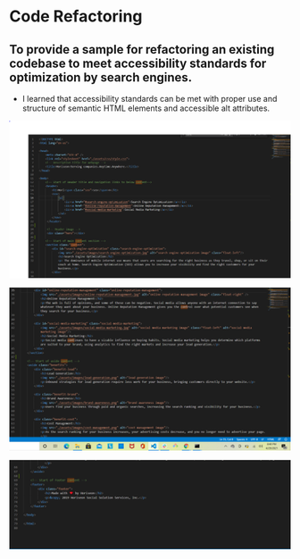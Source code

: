 # Code Refactoring  

##  To provide a sample for refactoring an existing codebase to meet accessibility standards for optimization by search engines.

* I learned that accessibility standards can be met with proper use and structure of semantic HTML elements and accessible alt attributes.

![alt "Code Refactoring"](https://github.com/cgranata-37P/1-code-repository/blob/main/assets/images/CodeRefactoring1.PNG)

![alt "Code Refactoring"](https://github.com/cgranata-37P/1-code-repository/blob/main/assets/images/CodeRefactoring2.PNG)

![alt "Code Refactoring"](https://github.com/cgranata-37P/1-code-repository/blob/main/assets/images/CodeRefactoring3.PNG)